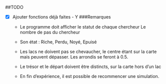 ##TODO
- [x] Ajouter fonctions déjà faites - Y
###Remarques
   - Le programme doit afficher le statut de chaque chercheur
      Le nombre de pas du chercheur

   - Son état : Riche, Perdu, Noyé, Epuisé

   - Les lacs ne doivent pas se chevaucher, le centre étant sur la carte mais peuvent dépasser. Les arrondis se feront à 0.5.
   - Le trésor et le départ doivent être distincts, sur la carte hors d’un lac
   - En fin d’expérience, il est possible de recommencer une simulation.
